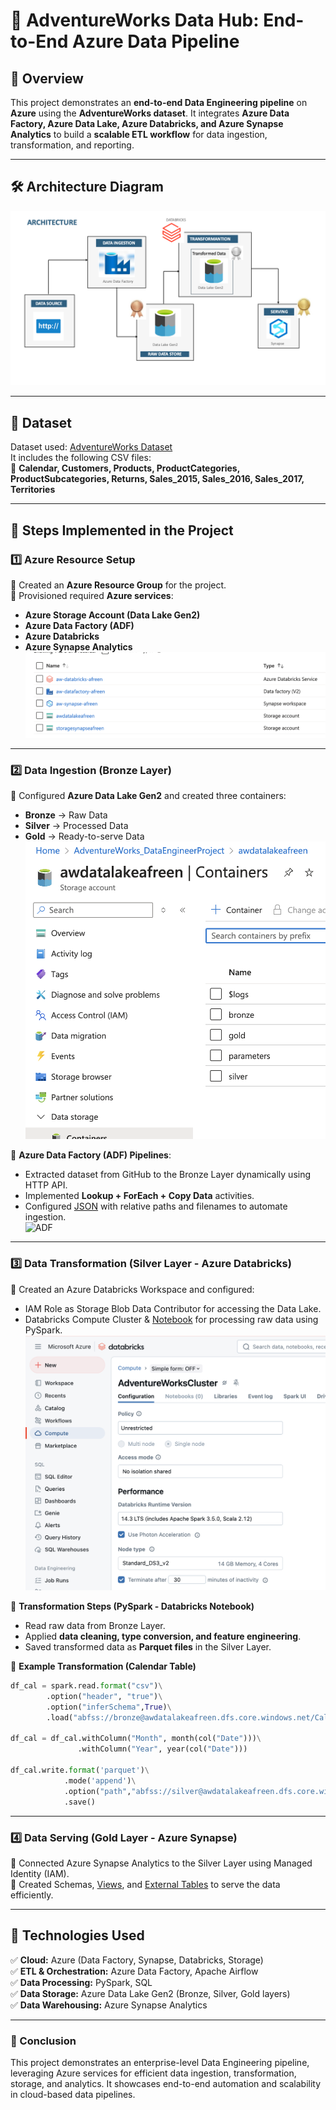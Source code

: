 # 🚀 AdventureWorks Data Hub: End-to-End Azure Data Pipeline  

## 📌 Overview  
This project demonstrates an **end-to-end Data Engineering pipeline** on **Azure** using the **AdventureWorks dataset**. It integrates **Azure Data Factory, Azure Data Lake, Azure Databricks, and Azure Synapse Analytics** to build a **scalable ETL workflow** for data ingestion, transformation, and reporting.  

---

## **🛠 Architecture Diagram**  
![Project Architecture](./Images/Architecture.png)  

---

## **📂 Dataset**  
Dataset used: [AdventureWorks Dataset](https://www.kaggle.com/datasets/ukveteran/adventure-works)  
It includes the following CSV files:  
📌 **Calendar, Customers, Products, ProductCategories, ProductSubcategories, Returns, Sales_2015, Sales_2016, Sales_2017, Territories**  

---

## **📌 Steps Implemented in the Project**  

### **1️⃣ Azure Resource Setup**  
🔹 Created an **Azure Resource Group** for the project.  
🔹 Provisioned required **Azure services**:  
   - **Azure Storage Account (Data Lake Gen2)**
   - **Azure Data Factory (ADF)**
   - **Azure Databricks**
   - **Azure Synapse Analytics**  
![Resources](./Images/Resources.png)

---

### **2️⃣ Data Ingestion (Bronze Layer)**
🔹 Configured **Azure Data Lake Gen2** and created three containers:  
   - **Bronze** → Raw Data  
   - **Silver** → Processed Data  
   - **Gold** → Ready-to-serve Data
![Containers](./Images/Containers.png)

🔹 **Azure Data Factory (ADF) Pipelines**:
   - Extracted dataset from GitHub to the Bronze Layer dynamically using HTTP API.  
   - Implemented **Lookup + ForEach + Copy Data** activities.  
   - Configured [JSON](./Scripts/DynamicRawDataLoad.json) with relative paths and filenames to automate ingestion.  
![ADF](./Scripts/ADF_Activities.png)

---

### **3️⃣ Data Transformation (Silver Layer - Azure Databricks)**
🔹 Created an Azure Databricks Workspace and configured:  
   - IAM Role as Storage Blob Data Contributor for accessing the Data Lake.  
   - Databricks Compute Cluster & [Notebook](./Scripts/aw_silver_layer.ipynb) for processing raw data using PySpark.
![Cluster](./Images/Compute_Cluster.png)

🔹 **Transformation Steps (PySpark - Databricks Notebook)**
   - Read raw data from Bronze Layer.  
   - Applied **data cleaning, type conversion, and feature engineering**.  
   - Saved transformed data as **Parquet files** in the Silver Layer.

📌 **Example Transformation (Calendar Table)**  

```python
df_cal = spark.read.format("csv")\
        .option("header", "true")\
        .option("inferSchema",True)\
        .load("abfss://bronze@awdatalakeafreen.dfs.core.windows.net/Calendar")

df_cal = df_cal.withColumn("Month", month(col("Date")))\
               .withColumn("Year", year(col("Date")))

df_cal.write.format('parquet')\
            .mode('append')\
            .option("path","abfss://silver@awdatalakeafreen.dfs.core.windows.net/Calendar")\
            .save()
```
---

### **4️⃣ Data Serving (Gold Layer - Azure Synapse)**  
🔹 Connected Azure Synapse Analytics to the Silver Layer using Managed Identity (IAM).  
🔹 Created Schemas, [Views](./Scripts/create_view_gold.sql), and [External Tables](./Scripts/external_table.sql) to serve the data efficiently.  

---

## **📌 Technologies Used**  
✅ **Cloud:** Azure (Data Factory, Synapse, Databricks, Storage)  
✅ **ETL & Orchestration:** Azure Data Factory, Apache Airflow  
✅ **Data Processing:** PySpark, SQL  
✅ **Data Storage:** Azure Data Lake Gen2 (Bronze, Silver, Gold layers)  
✅ **Data Warehousing:** Azure Synapse Analytics  

---

### **🚀 Conclusion**  
This project demonstrates an enterprise-level Data Engineering pipeline, leveraging Azure services for efficient data ingestion, transformation, storage, and analytics. It showcases end-to-end automation and scalability in cloud-based data pipelines.
